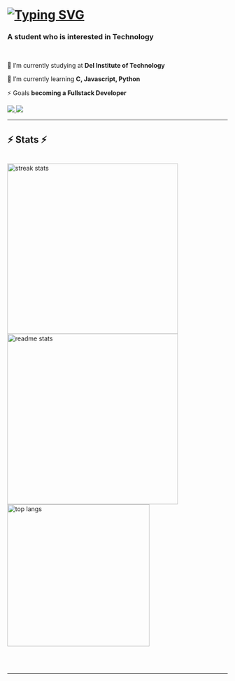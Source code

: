 <h1 align="left">
   <a href="https://git.io/typing-svg"><img src="https://readme-typing-svg.demolab.com?font=Fira+Code&weight=600&size=34&pause=1000&width=435&lines=Hello+There!;I'm+Frank+Siahaan" alt="Typing SVG" /></a>
</h1>

<h3 align="left">A student who is interested in Technology</h3>

<br/>

<div align="left">
 
 🔭 I’m currently studying at **Del Institute of Technology**
 
 🌱 I’m currently learning **C, Javascript, Python**

⚡ Goals **becoming a Fullstack Developer**

 </div>
 
<div align="left"> 
  <a href="mailto:frankniroysiahaan1@gmail.com">
    <img src="https://img.shields.io/badge/Gmail-333333?style=for-the-badge&logo=gmail&logoColor=red" />
  </a>
  <a href=https://discordapp.com/users/1132309633969688697 target="_blank">
     <img src="https://img.shields.io/badge/Discord-5865F2?style=for-the-badge&logo=discord&logoColor=white" target=_blank /> <!-- sqlite, safari, google-chrome are other good icon options -->
  </a>
</div>

<hr/>

<h2 align="left">⚡ Stats ⚡</h2>
<br>
<div align=left>
  <img width=390 src="https://streak-stats.demolab.com/?user=FrankSiahaan&count_private=true&theme=react&border_radius=10" alt="streak stats"/><br/>
  <img width=390 src="https://github-readme-stats.vercel.app/api?username=FrankSiahaan&count_private=true&show_icons=true&theme=react&rank_icon=github&border_radius=10" alt="readme stats" />
  <br/>
  <img width=325 align="center" src="https://github-readme-stats.vercel.app/api/top-langs/?username=FrankSiahaan&hide=HTML&langs_count=8&layout=compact&theme=react&border_radius=10&size_weight=0.5&count_weight=0.5&exclude_repo=github-readme-stats" alt="top langs" />
</div>

<br/><br/>

<hr/>
